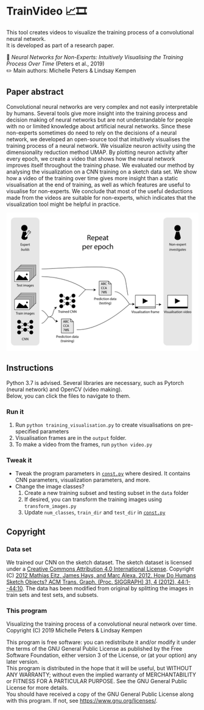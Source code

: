 # TrainVideo :chart_with_upwards_trend::film_strip:

This tool creates videos to visualize the training process of a convolutional neural network.  
It is developed as part of a research paper.

:page_facing_up: _Neural Networks for Non-Experts: Intuitively Visualising the Training Process Over Time_ (Peters et al., 2019)  
:pencil2: Main authors: Michelle Peters & Lindsay Kempen  

## Paper abstract
Convolutional neural networks are very complex and not easily interpretable by humans. Several tools give more insight into the training process and decision making of neural networks but are not understandable for people with no or limited knowledge about artificial neural networks. Since these non-experts sometimes do need to rely on the decisions of a neural network, we developed an open-source tool that intuitively visualises the training process of a neural network. We visualize neuron activity using the dimensionality reduction method UMAP. By plotting neuron activity after every epoch, we create a video that shows how the neural network improves itself throughout the training phase. We evaluated our method by analysing the visualization on a CNN training on a sketch data set. We show how a video of the training over time gives more insight than a static visualisation at the end of training, as well as which features are useful to visualise for non-experts. We conclude that most of the useful deductions made from the videos are suitable for non-experts, which indicates that the visualization tool might be helpful in practice.

![Tool overview](./overview_tool.svg)

## Instructions
Python 3.7 is advised. Several libraries are necessary, such as Pytorch (neural network) and OpenCV (video making).  
Below, you can click the files to navigate to them.

### Run it
1. Run `python training_visualisation.py` to create visualisations on pre-specified parameters
2. Visualisation frames are in the `output` folder.
3. To make a video from the frames, run `python video.py`

### Tweak it
- Tweak the program parameters in [`const.py`](const.py) where desired. It contains CNN parameters, visualization parameters, and more. 
- Change the image classes?
    1. Create a new training subset and testing subset in the `data` folder
    2. If desired, you can transform the training images using `transform_images.py`
    3. Update `num_classes`, `train_dir` and `test_dir` in [`const.py`](const.py)

## Copyright

### Data set
We trained our CNN on the sketch dataset. The sketch dataset is licensed under a [Creative Commons Attribution 4.0 International License](https://creativecommons.org/licenses/by/4.0/). Copyright (C) [2012 Mathias Eitz, James Hays, and Marc Alexa. 2012. How Do Humans Sketch Objects? ACM Trans. Graph. (Proc. SIGGRAPH) 31, 4 (2012), 44:1--44:10](http://cybertron.cg.tu-berlin.de/eitz/projects/classifysketch/). The data has been modified from original by splitting the images in train sets and test sets, and subsets.

### This program
Visualizing the training process of a convolutional neural network over time.  
Copyright (C) 2019  Michelle Peters & Lindsay Kempen

This program is free software: you can redistribute it and/or modify it under the terms of the GNU General Public License as published by 
the Free Software Foundation, either version 3 of the License, or
(at your option) any later version.  
This program is distributed in the hope that it will be useful, but WITHOUT ANY WARRANTY; without even the implied warranty of MERCHANTABILITY or FITNESS FOR A PARTICULAR PURPOSE. See the GNU General Public License for more details.  
You should have received a copy of the GNU General Public License along with this program. If not, see <https://www.gnu.org/licenses/>.
